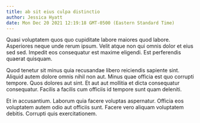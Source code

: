 ```yaml
---
title: ab sit eius culpa distinctio
author: Jessica Hyatt
date: Mon Dec 20 2021 12:19:18 GMT-0500 (Eastern Standard Time)
---
```

Quasi voluptatem quos quo cupiditate labore maiores quod labore. Asperiores neque unde rerum ipsum. Velit atque non qui omnis dolor et eius sed sed. Impedit eos consequatur est maxime eligendi. Est perferendis quaerat quisquam.

 Quod tenetur sit minus quia recusandae libero reiciendis sapiente sint. Aliquid autem dolore omnis nihil non aut. Minus quae officia est quo corrupti tempore. Quos dolores aut sint. Et aut aut mollitia et dicta consequatur consequatur. Facilis a facilis cum officiis id tempore sunt quam deleniti.

 Et in accusantium. Laborum quia facere voluptas aspernatur. Officia eos voluptatem autem odio aut officiis sunt. Facere vero aliquam voluptatem debitis. Corrupti quis exercitationem.